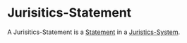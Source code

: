 # Jurisitics-Statement

A Jurisitics-Statement is a [Statement](600078.md) in a [Juristics-System](670001.md).